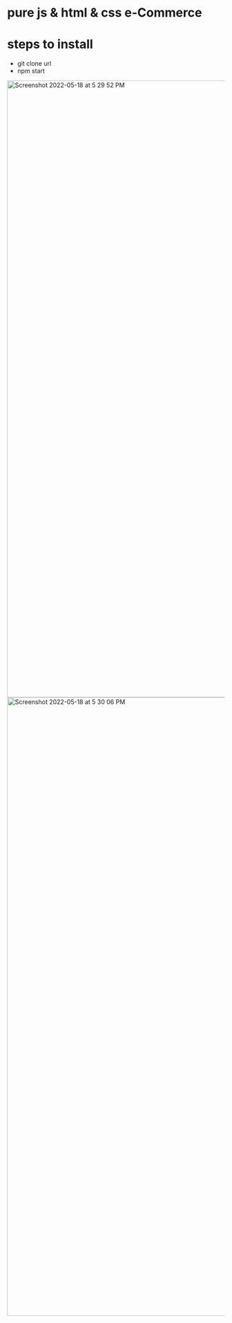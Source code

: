 # pure js & html & css e-Commerce

# steps to install
* git clone url
* npm start

<img width="1427" alt="Screenshot 2022-05-18 at 5 29 52 PM" src="https://user-images.githubusercontent.com/61781358/169033914-a5807bb6-2259-4fe6-bead-095da6b6ccbc.png">
<img width="1431" alt="Screenshot 2022-05-18 at 5 30 06 PM" src="https://user-images.githubusercontent.com/61781358/169033921-d847ee95-1701-4ab0-ba24-f463049ec037.png">

